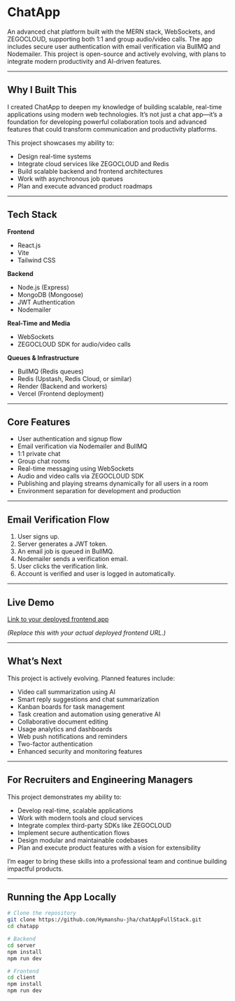 # ChatApp

An advanced chat platform built with the MERN stack, WebSockets, and ZEGOCLOUD, supporting both 1:1 and group audio/video calls. The app includes secure user authentication with email verification via BullMQ and Nodemailer. This project is open-source and actively evolving, with plans to integrate modern productivity and AI-driven features.

---

## Why I Built This

I created ChatApp to deepen my knowledge of building scalable, real-time applications using modern web technologies. It’s not just a chat app—it’s a foundation for developing powerful collaboration tools and advanced features that could transform communication and productivity platforms.

This project showcases my ability to:

- Design real-time systems
- Integrate cloud services like ZEGOCLOUD and Redis
- Build scalable backend and frontend architectures
- Work with asynchronous job queues
- Plan and execute advanced product roadmaps

---

## Tech Stack

**Frontend**
- React.js
- Vite
- Tailwind CSS

**Backend**
- Node.js (Express)
- MongoDB (Mongoose)
- JWT Authentication
- Nodemailer

**Real-Time and Media**
- WebSockets
- ZEGOCLOUD SDK for audio/video calls

**Queues & Infrastructure**
- BullMQ (Redis queues)
- Redis (Upstash, Redis Cloud, or similar)
- Render (Backend and workers)
- Vercel (Frontend deployment)

---

## Core Features

- User authentication and signup flow
- Email verification via Nodemailer and BullMQ
- 1:1 private chat
- Group chat rooms
- Real-time messaging using WebSockets
- Audio and video calls via ZEGOCLOUD SDK
- Publishing and playing streams dynamically for all users in a room
- Environment separation for development and production

---

## Email Verification Flow

1. User signs up.
2. Server generates a JWT token.
3. An email job is queued in BullMQ.
4. Nodemailer sends a verification email.
5. User clicks the verification link.
6. Account is verified and user is logged in automatically.

---

## Live Demo

[Link to your deployed frontend app](https://chat-app-rho-ashy.vercel.app/)

*(Replace this with your actual deployed frontend URL.)*

---

## What’s Next

This project is actively evolving. Planned features include:

- Video call summarization using AI
- Smart reply suggestions and chat summarization
- Kanban boards for task management
- Task creation and automation using generative AI
- Collaborative document editing
- Usage analytics and dashboards
- Web push notifications and reminders
- Two-factor authentication
- Enhanced security and monitoring features

---

## For Recruiters and Engineering Managers

This project demonstrates my ability to:

- Develop real-time, scalable applications
- Work with modern tools and cloud services
- Integrate complex third-party SDKs like ZEGOCLOUD
- Implement secure authentication flows
- Design modular and maintainable codebases
- Plan and execute product features with a vision for extensibility

I’m eager to bring these skills into a professional team and continue building impactful products.

---

## Running the App Locally

```bash
# Clone the repository
git clone https://github.com/Hymanshu-jha/chatAppFullStack.git
cd chatapp

# Backend
cd server
npm install
npm run dev

# Frontend
cd client
npm install
npm run dev
